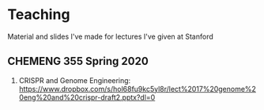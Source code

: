 # Teaching
Material and slides I've made for lectures I've given at Stanford

## CHEMENG 355 Spring 2020
1. CRISPR and Genome Engineering: https://www.dropbox.com/s/hol68fu9kc5yl8r/lect%2017%20genome%20eng%20and%20crispr-draft2.pptx?dl=0 
